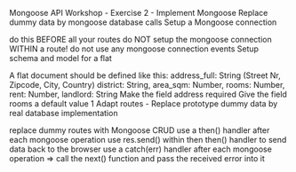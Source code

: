 Mongoose API Workshop - Exercise 2 - Implement Mongoose
Replace dummy data by mongoose database calls
Setup a Mongoose connection

do this BEFORE all your routes
do NOT setup the mongoose connection WITHIN a route!
do not use any mongoose connection events
Setup schema and model for a flat

A flat document should be defined like this:
address_full: String (Street Nr, Zipcode, City, Country)
district: String,
area_sqm: Number,
rooms: Number,
rent: Number,
landlord: String
Make the field address required
Give the field rooms a default value 1
Adapt routes - Replace prototype dummy data by real database implementation

replace dummy routes with Mongoose CRUD
use a then() handler after each mongoose operation
use res.send() within then then() handler to send data back to the browser
use a catch(err) handler after each mongoose operation => call the next() function and pass the received error into it